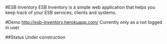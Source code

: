 #ESB Inventory
ESB Inventory is a simple web application that helps you keep track of your ESB services, clients and systems. 

#Demo
http://esb-inventory.herokuapp.com/
Currently only as a not logged in user 

##Status
Under construction 

